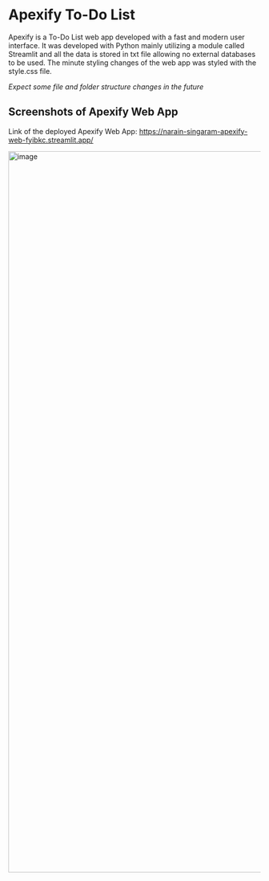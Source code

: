 # Apexify To-Do List 

Apexify is a To-Do List web app developed with a fast and modern user interface. It was developed with Python mainly utilizing a module called Streamlit and all the data is stored in txt file allowing no external databases to be used. The minute styling changes of the web app was styled with the style.css file.

_Expect some file and folder structure changes in the future_


## Screenshots of Apexify Web App
Link of the deployed Apexify Web App: https://narain-singaram-apexify-web-fyibkc.streamlit.app/

<img width="1437" style="margin:auto;" alt="image" src="https://user-images.githubusercontent.com/112223598/204104811-83a9437f-2295-459e-bda8-4270deb73e0d.png">
